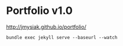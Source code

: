 Portfolio v1.0
=========

http://jmysiak.github.io/portfolio/

```
bundle exec jekyll serve --baseurl --watch
```
